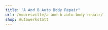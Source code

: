 ```yaml
---
title: "A And B Auto Body Repair"
url: /mooresville/a-and-b-auto-body-repair/
shop: Autowerkstatt
---
```

